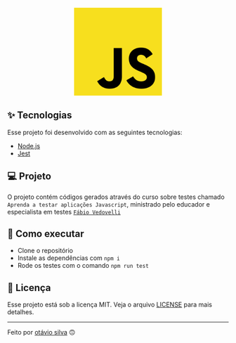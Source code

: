 <p align="center"><img src="./.github/logo.png" width="200"></p>

## ✨ Tecnologias

Esse projeto foi desenvolvido com as seguintes tecnologias:

- [Node.js](https://nodejs.org/)
- [Jest](https://jestjs.io/)

## 💻 Projeto

O projeto contém códigos gerados através do curso sobre testes chamado `Aprenda a testar aplicações Javascript`, ministrado pelo educador e especialista em testes [`Fábio Vedovelli`](https://github.com/vedovelli)

## 🚀 Como executar

- Clone o repositório
- Instale as dependências com `npm i`
- Rode os testes com o comando `npm run test`

## 📄 Licença

Esse projeto está sob a licença MIT. Veja o arquivo [LICENSE](LICENSE) para mais detalhes.

---

Feito por [otávio silva](https://otaviosilva.dev/) 🙃
